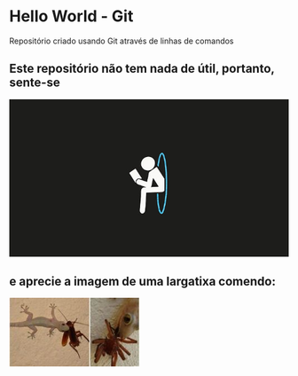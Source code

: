 # Hello World - Git
Repositório criado usando Git através de linhas de comandos

## Este repositório não tem nada de útil, portanto, sente-se
![](./imagens/portal.jpg)
## e aprecie a imagem de uma largatixa comendo:
![](./imagens/largatixa.jpg)

